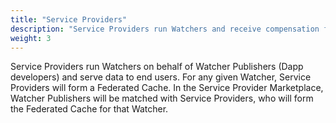 ```yaml
---
title: "Service Providers"
description: "Service Providers run Watchers and receive compensation for providing verifiable data"
weight: 3
---
```


Service Providers run Watchers on behalf of Watcher Publishers (Dapp developers) and serve data to end users. For any given Watcher, Service Providers will form a Federated Cache. In the Service Provider Marketplace, Watcher Publishers will be matched with Service Providers, who will form the Federated Cache for that Watcher.

